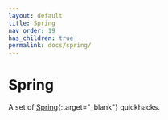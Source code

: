 ```yaml
---
layout: default
title: Spring
nav_order: 19
has_children: true
permalink: docs/spring/
---
```


# Spring

A set of [Spring](https://spring.io/){:target="_blank"} quickhacks.
